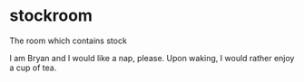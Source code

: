 # stockroom
The room which contains stock

I am Bryan and I would like a nap, please.
Upon waking, I would rather enjoy a cup of tea.
